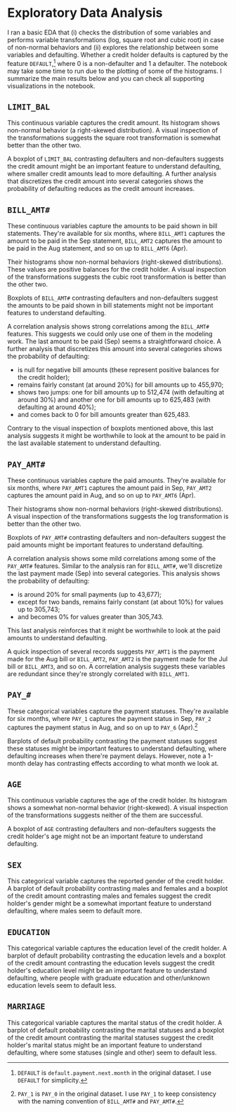# Exploratory Data Analysis

I ran a basic EDA that (i) checks the distribution of some variables and performs variable transformations (log, square root and cubic root) in case of non-normal behaviors and (ii) explores the relationship between some variables and defaulting. Whether a credit holder defaults is captured by the feature `DEFAULT`,[^1] where 0 is a non-defaulter and 1 a defaulter. The notebook may take some time to run due to the plotting of some of the histograms. I summarize the main results below and you can check all supporting visualizations in the notebook.
[^1]: `DEFAULT` is `default.payment.next.month` in the original dataset. I use `DEFAULT` for simplicity. 

## `LIMIT_BAL`

This continuous variable captures the credit amount. Its histogram shows non-normal behavior (a right-skewed distribution). A visual inspection of the transformations suggests the square root transformation is somewhat better than the other two.

A boxplot of `LIMIT_BAL` contrasting defaulters and non-defaulters suggests the credit amount might be an important feature to understand defaulting, where smaller credit amounts lead to more defaulting. A further analysis that discretizes the credit amount into several categories shows the probability of defaulting reduces as the credit amount increases.

## `BILL_AMT#`

These continuous variables capture the amounts to be paid shown in bill statements. They're available for six months, where `BILL_AMT1` captures the amount to be paid in the Sep statement, `BILL_AMT2` captures the amount to be paid in the Aug statement, and so on up to `BILL_AMT6` (Apr).

Their histograms show non-normal behaviors (right-skewed distributions). These values are positive balances for the credit holder. A visual inspection of the transformations suggests the cubic root transformation is better than the other two.

Boxplots of `BILL_AMT#` contrasting defaulters and non-defaulters suggest the amounts to be paid shown in bill statements might not be important features to understand defaulting.

A correlation analysis shows strong correlations among the `BILL_AMT#` features. This suggests we could only use one of them in the modeling work. The last amount to be paid (Sep) seems a straightforward choice. A further analysis that discretizes this amount into several categories shows the probability of defaulting:

- is null for negative bill amounts (these represent positive balances for the credit holder);
- remains fairly constant (at around 20%) for bill amounts up to 455,970;
- shows two jumps: one for bill amounts up to 512,474 (with defaulting at around 30%) and another one for bill amounts up to 625,483 (with defaulting at around 40%);
- and comes back to 0 for bill amounts greater than 625,483.

Contrary to the visual inspection of boxplots mentioned above, this last analysis suggests it might be worthwhile to look at the amount to be paid in the last available statement to understand defaulting.

## `PAY_AMT#`

These continuous variables capture the paid amounts. They're available for six months, where `PAY_AMT1` captures the amount paid in Sep, `PAY_AMT2` captures the amount paid in Aug, and so on up to `PAY_AMT6` (Apr).

Their histograms show non-normal behaviors (right-skewed distributions). A visual inspection of the transformations suggests the log transformation is better than the other two.

Boxplots of `PAY_AMT#` contrasting defaulters and non-defaulters suggest the paid amounts might be important features to understand defaulting.

A correlation analysis shows some mild correlations among some of the `PAY_AMT#` features. Similar to the analysis ran for `BILL_AMT#`, we'll discretize the last payment made (Sep) into several categories. This analysis shows the probability of defaulting:

- is around 20% for small payments (up to 43,677);
- except for two bands, remains fairly constant (at about 10%) for values up to 305,743;
- and becomes 0% for values greater than 305,743.

This last analysis reinforces that it might be worthwhile to look at  the paid amounts to understand defaulting.

A quick inspection of several records suggests `PAY_AMT1` is the payment made for the Aug bill or `BILL_AMT2`, `PAY_AMT2` is the payment made for the Jul bill or `BILL_AMT3`, and so on. A correlation analysis suggests these variables are redundant since they're strongly correlated with `BILL_AMT1`.

## `PAY_#`

These categorical variables capture the payment statuses. They're available for six months, where `PAY_1` captures the payment status in Sep, `PAY_2` captures the payment status in Aug, and so on up to `PAY_6` (Apr).[^2]
[^2]: `PAY_1` is `PAY_0` in the original dataset. I use `PAY_1` to keep consistency with the naming convention of `BILL_AMT#` and `PAY_AMT#`.

Barplots of default probability contrasting the payment statuses suggest these statuses might be important features to understand defaulting, where defaulting increases when there're payment delays. However, note a 1-month delay has contrasting effects according to what month we look at.

## `AGE`

This continuous variable captures the age of the credit holder. Its histogram shows a somewhat non-normal behavior (right-skewed). A visual inspection of the transformations suggests neither of the them are successful.

A boxplot of `AGE` contrasting defaulters and non-defaulters suggests the credit holder's age might not be an important feature to understand defaulting.

## `SEX`

This categorical variable captures the reported gender of the credit holder. A barplot of default probability contrasting males and females and a boxplot of the credit amount contrasting males and females suggest the credit holder's gender might be a somewhat important feature to understand defaulting, where males seem to default more.

## `EDUCATION`

This categorical variable captures the education level of the credit holder. A barplot of default probability contrasting the education levels and a boxplot of the credit amount contrasting the education levels suggest the credit holder's education level might be an important feature to understand defaulting, where people with graduate education and other/unknown education levels seem to default less.

## `MARRIAGE`

This categorical variable captures the marital status of the credit holder. A barplot of default probability contrasting the marital statuses and a boxplot of the credit amount contrasting the marital statuses suggest the credit holder's marital status might be an important feature to understand defaulting, where some statuses (single and other) seem to default less.
